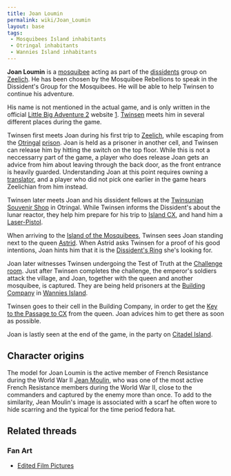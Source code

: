 ```yaml
---
title: Joan Loumin
permalink: wiki/Joan_Loumin
layout: base
tags:
 - Mosquibees Island inhabitants
 - Otringal inhabitants
 - Wannies Island inhabitants
---
```


**Joan Loumin** is a [mosquibee](mosquibee "wikilink") acting as part of
the [dissidents](dissident "wikilink") group on
[Zeelich](Zeelich "wikilink"). He has been chosen by the Mosquibee
Rebellions to speak in the Dissident's Group for the Mosquibees. He will
be able to help Twinsen to continue his adventure.

His name is not mentioned in the actual game, and is only written in the
official [Little Big Adventure 2](Little_Big_Adventure_2 "wikilink")
website
[1](http://www.littlebigadventure2.com/lba2/FAMILLE/MOSQUIEN.HTM).
[Twinsen](Twinsen "wikilink") meets him in several different places
during the game.

Twinsen first meets Joan during his first trip to
[Zeelich](Zeelich "wikilink"), while escaping from the
[Otringal](Otringal "wikilink") [prison](Otringal_prison "wikilink").
Joan is held as a prisoner in another cell, and Twinsen can release him
by hitting the switch on the top floor. While this is not a neccessarry
part of the game, a player who does release Joan gets an advice from him
about leaving through the back door, as the front entrance is heavily
guarded. Understanding Joan at this point requires owning a
[translator](translator "wikilink"), and a player who did not pick one
earlier in the game hears Zeelichian from him instead.

Twinsen later meets Joan and his dissident fellows at the [Twinsunian
Souvenir Shop](Twinsunian_Souvenir_Shop "wikilink") in Otringal. While
Twinsen informs the Dissident's about the lunar reactor, they help him
prepare for his trip to [Island CX](Island_CX "wikilink"), and hand him
a [Laser-Pistol](Laser-Pistol "wikilink").

When arriving to the [Island of the
Mosquibees](Island_of_the_Mosquibees "wikilink"), Twinsen sees Joan
standing next to the queen [Astrid](Astrid "wikilink"). When Astrid asks
Twinsen for a proof of his good intentions, Joan hints him that it is
the [Dissident's Ring](Dissident's_Ring "wikilink") she's looking for.

Joan later witnesses Twinsen undergoing the Test of Truth at the
[Challenge room](Challenge_room "wikilink"). Just after Twinsen
completes the challenge, the emperor's soldiers attack the village, and
Joan, together with the queen and another mosquibee, is captured. They
are being held prisoners at the [Building
Company](Building_Company "wikilink") in [Wannies
Island](Wannies_Island "wikilink").

Twinsen goes to their cell in the Building Company, in order to get the
[Key to the Passage to CX](Key_to_the_Passage_to_CX "wikilink") from the
queen. Joan advices him to get there as soon as possible.

Joan is lastly seen at the end of the game, in the party on [Citadel
Island](Citadel_Island "wikilink").

## Character origins

The model for Joan Loumin is the active member of French Resistance
during the World War II [Jean Moulin](Wikipedia:Jean_Moulin "wikilink"),
who was one of the most active French Resistance members during the
World War II, close to the commanders and captured by the enemy more
than once. To add to the similarity, Jean Moulin's image is associated
with a scarf he often wore to hide scarring and the typical for the time
period fedora hat.

## Related threads

### Fan Art

- [Edited Film
  Pictures](http://forum.magicball.net/showthread.php?p=226830#post226830)
